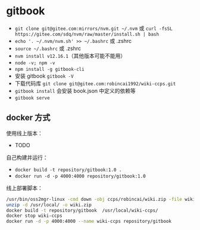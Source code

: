# gitbook

- `git clone git@gitee.com:mirrors/nvm.git ~/.nvm` 或 `curl -fsSL https://gitee.com/sdq/nvm/raw/master/install.sh | bash`
- `echo '. ~/.nvm/nvm.sh' >> ~/.bashrc` 或 .zshrc
- `source ~/.bashrc` 或 .zshrc
- `nvm install v12.16.1`（其他版本可能不能用）
- `node -v; npm -v`
- `npm install -g gitbook-cli`
- 安装 gitbook  `gitbook -V`
- 下载代码库 `git clone git@gitee.com:robincai1992/wiki-ccps.git`
- `gitbook install` 会安装 book.json 中定义的依赖等
- `gitbook serve`

## docker 方式

使用线上版本：

- TODO

自己构建并运行：

- `docker build -t repository/gitbook:1.0 .`
- `docker run -d -p 4000:4000 repository/gitbook:1.0`

线上部署脚本：

```sh
/usr/bin/oss2mgr-linux -cmd down -obj ccps/robincai/wiki.zip -file wiki.zip
unzip -d /usr/local/ -o wiki.zip
docker build -t repository/gitbook  /usr/local/wiki-ccps/
docker stop wiki-ccps
docker run -d -p 4000:4000 --name wiki-ccps repository/gitbook
```
